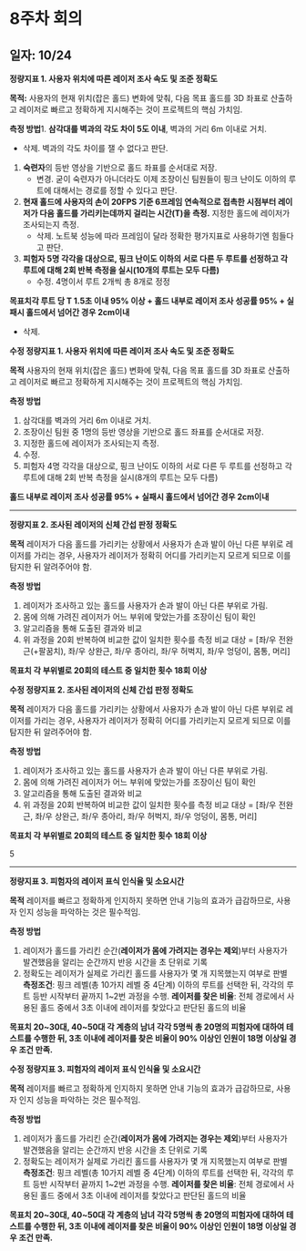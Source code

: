 # 8주차 회의
## 일자: 10/24

**정량지표 1. 사용자 위치에 따른 레이저 조사 속도 및 조준 정확도**

**목적:** 사용자의 현재 위치(잡은 홀드) 변화에 맞춰, 다음 목표 홀드를 3D 좌표로 산출하고 레이저로 빠르고 정확하게 지시해주는 것이 프로젝트의 핵심 가치임.

**측정 방법**1. **삼각대를 벽과의 각도 차이 5도 이내**, 벽과의 거리 6m 이내로 거치.

- 삭제. 벽과의 각도 차이를 잴 수 없다고 판단.
1. **숙련자**의 등반 영상을 기반으로 홀드 좌표를 순서대로 저장.
    - 변경. 굳이 숙련자가 아니더라도 이제 조장이신 팀원들이 핑크 난이도 이하의 루트에 대해서는 경로를 정할 수 있다고 판단.
2. **현재 홀드에 사용자의 손이 20FPS 기준 6프레임 연속적으로 접촉한 시점부터 레이저가 다음 홀드를 가리키는데까지 걸리는 시간(T)을 측정.** 지정한 홀드에 레이저가 조사되는지 측정.
    - 삭제. 노트북 성능에 따라 프레임이 달라 정확한 평가지표로 사용하기엔 힘들다고 판단.
3. **피험자 5명 각각을 대상으로, 핑크 난이도 이하의 서로 다른 두 루트를 선정하고 각 루트에 대해 2회 반복 측정을 실시(10개의 루트는 모두 다름)**
    - 수정. 4명이서 루트 2개씩 총 8개로 정정

**목표치각 루트 당 T 1.5초 이내 95% 이상 + 홀드 내부로 레이저 조사 성공률 95% + 실패시 홀드에서 넘어간 경우 2cm이내**

- 삭제.

**수정 정량지표 1. 사용자 위치에 따른 레이저 조사 속도 및 조준 정확도**

**목적**
사용자의 현재 위치(잡은 홀드) 변화에 맞춰, 다음 목표 홀드를 3D 좌표로 산출하고 레이저로 빠르고 정확하게 지시해주는 것이 프로젝트의 핵심 가치임.

**측정 방법**

1. 삼각대를 벽과의 거리 6m 이내로 거치. 
2. 조장이신 팀원 중 1명의 등반 영상을 기반으로 홀드 좌표를 순서대로 저장.
3. 지정한 홀드에 레이저가 조사되는지 측정.
4. 수정. 
5. 피험자 4명 각각을 대상으로, 핑크 난이도 이하의 서로 다른 두 루트를 선정하고 각 루트에 대해 2회 반복 측정을 실시(8개의 루트는 모두 다름)

**홀드 내부로 레이저 조사 성공률 95% + 실패시 홀드에서 넘어간 경우 2cm이내**

---

**정량지표 2. 조사된 레이저의 신체 간섭 판정 정확도**

**목적**
레이저가 다음 홀드를 가리키는 상황에서 사용자가 손과 발이 아닌 다른 부위로 레이저를 가리는 경우, 사용자가 레이저가 정확히 어디를 가리키는지 모르게 되므로 이를 탐지한 뒤 알려주어야 함.

**측정 방법**
1. 레이저가 조사하고 있는 홀드를 사용자가 손과 발이 아닌 다른 부위로 가림.
2. 몸에 의해 가려진 레이저가 어느 부위에 맞았는가를 조장이신 팀이 확인
3. 알고리즘을 통해 도출된 결과와 비교
4. 위 과정을 20회 반복하여 비교한 값이 일치한 횟수를 측정
비교 대상 = [좌/우 전완근(+팔꿈치), 좌/우 상완근, 좌/우 종아리, 좌/우 허벅지, 좌/우 엉덩이, 몸통, 머리]

**목표치
각 부위별로 20회의 테스트 중 일치한 횟수 18회 이상**

**수정 정량지표 2. 조사된 레이저의 신체 간섭 판정 정확도**

**목적**
레이저가 다음 홀드를 가리키는 상황에서 사용자가 손과 발이 아닌 다른 부위로 레이저를 가리는 경우, 사용자가 레이저가 정확히 어디를 가리키는지 모르게 되므로 이를 탐지한 뒤 알려주어야 함.

**측정 방법**
1. 레이저가 조사하고 있는 홀드를 사용자가 손과 발이 아닌 다른 부위로 가림.
2. 몸에 의해 가려진 레이저가 어느 부위에 맞았는가를 조장이신 팀이 확인
3. 알고리즘을 통해 도출된 결과와 비교
4. 위 과정을 20회 반복하여 비교한 값이 일치한 횟수를 측정
비교 대상 = [좌/우 전완근, 좌/우 상완근, 좌/우 종아리, 좌/우 허벅지, 좌/우 엉덩이, 몸통, 머리]

**목표치
각 부위별로 20회의 테스트 중 일치한 횟수 18회 이상**

5

---

**정량지표 3. 피험자의 레이저 표식 인식율 및 소요시간**

**목적**
레이저를 빠르고 정확하게 인지하지 못하면 안내 기능의 효과가 급감하므로, 사용자 인지 성능을 파악하는 것은 필수적임.

**측정 방법**
1. 레이저가 홀드를 가리킨 순간(**레이저가 몸에 가려지는 경우는 제외**)부터 사용자가 발견했음을 알리는 순간까지 반응 시간을 초 단위로 기록
2. 정확도는 레이저가 실제로 가리킨 홀드를 사용자가 몇 개 지목했는지 여부로 판별
**측정조건**: 핑크 레벨(총 10가지 레벨 중 4단계) 이하의 루트를 선택한 뒤, 각각의 루트 등반 시작부터 끝까지 1~2번 과정을 수행. 
**레이저를 찾은 비율**: 전체 경로에서 사용된 홀드 중에서 3초 이내에 레이저를 찾았다고 판단된 홀드의 비율

**목표치
20~30대, 40~50대 각 계층의 남녀 각각 5명씩 총 20명의 피험자에 대하여 테스트를 수행한 뒤, 3초 이내에 레이저를 찾은 비율이 90% 이상인 인원이 18명 이상일 경우 조건 만족.**

**수정 정량지표 3. 피험자의 레이저 표식 인식율 및 소요시간**

**목적**
레이저를 빠르고 정확하게 인지하지 못하면 안내 기능의 효과가 급감하므로, 사용자 인지 성능을 파악하는 것은 필수적임.

**측정 방법**
1. 레이저가 홀드를 가리킨 순간(**레이저가 몸에 가려지는 경우는 제외**)부터 사용자가 발견했음을 알리는 순간까지 반응 시간을 초 단위로 기록
2. 정확도는 레이저가 실제로 가리킨 홀드를 사용자가 몇 개 지목했는지 여부로 판별
**측정조건**: 핑크 레벨(총 10가지 레벨 중 4단계) 이하의 루트를 선택한 뒤, 각각의 루트 등반 시작부터 끝까지 1~2번 과정을 수행. 
**레이저를 찾은 비율**: 전체 경로에서 사용된 홀드 중에서 3초 이내에 레이저를 찾았다고 판단된 홀드의 비율

**목표치
20~30대, 40~50대 각 계층의 남녀 각각 5명씩 총 20명의 피험자에 대하여 테스트를 수행한 뒤, 3초 이내에 레이저를 찾은 비율이 90% 이상인 인원이 18명 이상일 경우 조건 만족.**
